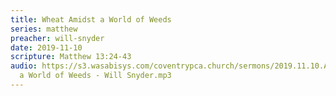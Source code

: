 ```yaml
---
title: Wheat Amidst a World of Weeds
series: matthew
preacher: will-snyder
date: 2019-11-10
scripture: Matthew 13:24-43
audio: https://s3.wasabisys.com/coventrypca.church/sermons/2019.11.10.A Wheat Amidst
  a World of Weeds - Will Snyder.mp3
---
```

